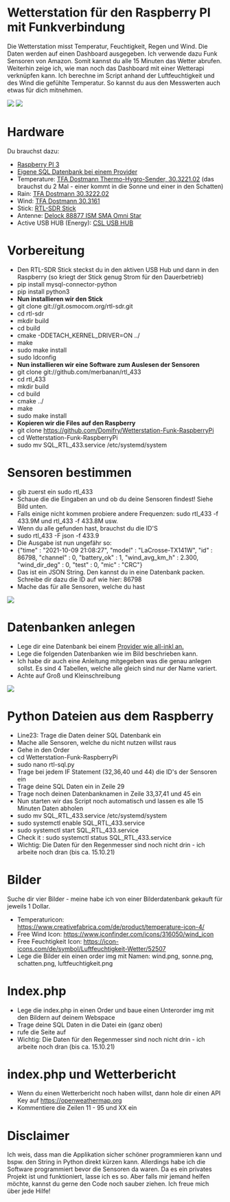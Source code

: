 # Wetterstation für den Raspberry PI mit Funkverbindung

Die Wetterstation misst Temperatur, Feuchtigkeit, Regen und Wind. Die Daten werden auf einen Dashboard ausgegeben. Ich verwende dazu Funk Sensoren von Amazon. Somit kannst du alle 15 Minuten das Wetter abrufen. Weiterhin zeige ich, wie man noch das Dashboard mit einer Wetterapi verknüpfen kann. Ich berechne im Script anhand der Luftfeuchtigkeit und des Wind die gefühlte Temperatur. So kannst du aus den Messwerten auch etwas für dich mitnehmen. 

<img src="https://agile-unternehmen.de/stuff/Wetterstation-sql-final.png">
<img src="https://agile-unternehmen.de/stuff/sql-wetterstation1.png">

# Hardware
Du brauchst dazu: 

* <a href="https://amzn.to/3zHNZnH" target="_blank">Raspberry PI 3</a>
* <a href="https://all-inkl.com/PA3BB517416727D" target="_blank"> Eigene SQL Datenbank bei einem Provider</a>
* Temperature: <a href="https://amzn.to/3oPndbq">TFA Dostmann Thermo-Hygro-Sender, 30.3221.02</a> (das brauchst du 2 Mal - einer kommt in die Sonne und einer in den Schatten)
* Rain: <a href ="https://amzn.to/3Dqihh4">TFA Dostmann 30.3222.02</a>
* Wind: <a href="https://amzn.to/30eydor">TFA Dostmann 30.3161 </a>
* Stick: <a href="https://amzn.to/3anco7Z"> RTL-SDR Stick </a>
* Antenne: <a href="https://amzn.to/3aExHlH"> Delock 88877 ISM SMA Omni Star  </a>
* Active USB HUB (Energy): <a href="https://amzn.to/3arlGj8"> CSL USB HUB </a>

# Vorbereitung

* Den RTL-SDR Stick steckst du in den aktiven USB Hub und dann in den Raspberry (so kriegt der Stick genug Strom für den Dauerbetrieb)
* pip install mysql-connector-python
* pip install python3
* <b>Nun installieren wir den Stick </b>
* git clone git://git.osmocom.org/rtl-sdr.git
* cd rtl-sdr
* mkdir build
* cd build
* cmake -DDETACH_KERNEL_DRIVER=ON ../
* make
* sudo make install
* sudo ldconfig
* <b> Nun installieren wir eine Software zum Auslesen der Sensoren </b>
* git clone git://github.com/merbanan/rtl_433
* cd rtl_433
* mkdir build
* cd build
* cmake ../
* make
* sudo make install
* <b> Kopieren wir die Files auf den Raspberry</b>
* git clone https://github.com/Domifry/Wetterstation-Funk-RaspberryPi
* cd Wetterstation-Funk-RaspberryPi
* sudo mv SQL_RTL_433.service /etc/systemd/system

# Sensoren bestimmen
* gib zuerst ein sudo rtl_433
* Schaue die die Eingaben an und ob du deine Sensoren findest! Siehe Bild unten.
* Falls einige nicht kommen probiere andere Frequenzen: sudo rtl_433 -f 433.9M und rtl_433 -f 433.8M usw.
* Wenn du alle gefunden hast, brauchst du die ID'S
* sudo rtl_433 -F json -f 433.9
* Die Ausgabe ist nun ungefähr so:
* {"time" : "2021-10-09 21:08:27", "model" : "LaCrosse-TX141W", "id" : 86798, "channel" : 0, "battery_ok" : 1, "wind_avg_km_h" : 2.300, "wind_dir_deg" : 0, "test" : 0, "mic" : "CRC"}
* Das ist ein JSON String. Den kannst du in eine Datenbank packen. Schreibe dir dazu die ID auf wie hier: 86798
* Mache das für alle Sensoren, welche du hast

<img src="https://agile-unternehmen.de/stuff/sensordaten.png">

# Datenbanken anlegen
* Lege dir eine Datenbank bei einem  <a href="https://all-inkl.com/PA3BB517416727D" target="_blank"> Provider wie all-inkl an.</a>
* Lege die folgenden Datenbanken wie im Bild beschrieben kann.
* Ich habe dir auch eine Anleitung mitgegeben was die genau anlegen sollst. Es sind 4 Tabellen, welche alle gleich sind nur der Name variert.
* Achte auf Groß und Kleinschreibung

<img src="https://agile-unternehmen.de/stuff/sql-wetterstation.png">

# Python Dateien aus dem Raspberry
* Line23: Trage die Daten deiner SQL Datenbank ein
* Mache alle Sensoren, welche du nicht nutzen willst raus 
* Gehe in den Order 
* cd Wetterstation-Funk-RaspberryPi
* sudo nano rtl-sql.py
* Trage bei jedem IF Statement (32,36,40 und 44) die ID's der Sensoren ein
* Trage deine SQL Daten ein in Zeile 29
* Trage noch deinen Datenbanknamen in Zeile 33,37,41 und 45 ein
* Nun starten wir das Script noch automatisch und lassen es alle 15 Minuten Daten abholen
* sudo mv SQL_RTL_433.service /etc/systemd/system
* sudo systemctl enable SQL_RTL_433.service
* sudo systemctl start SQL_RTL_433.service
* Check it : sudo systemctl status SQL_RTL_433.service
* Wichtig: Die Daten für den Regenmesser sind noch nicht drin - ich arbeite noch dran (bis ca. 15.10.21)

# Bilder
Suche dir vier Bilder - meine habe ich von einer Bilderdatenbank gekauft für jeweils 1 Dollar.
* Temperaturicon: https://www.creativefabrica.com/de/product/temperature-icon-4/
* Free Wind Icon: https://www.iconfinder.com/icons/316050/wind_icon
* Free Feuchtigkeit Icon: https://icon-icons.com/de/symbol/Luftfeuchtigkeit-Wetter/52507
* Lege die Bilder ein einen order img mit Namen: wind.png, sonne.png, schatten.png, luftfeuchtigkeit.png

# Index.php
* Lege die index.php in einen Order und baue einen Unterorder img mit den Bildern auf deinem Webspace
* Trage deine SQL Daten in die Datei ein (ganz oben)
* rufe die Seite auf
* Wichtig: Die Daten für den Regenmesser sind noch nicht drin - ich arbeite noch dran (bis ca. 15.10.21)

# index.php und Wetterbericht
* Wenn du einen Wetterbericht noch haben willst, dann hole dir einen API Key auf https://openweathermap.org
* Kommentiere die Zeilen 11 - 95 und XX ein

# Disclaimer

Ich weis, dass man die Applikation sicher schöner programmieren kann und bspw. den String in Python direkt kürzen kann. Allerdings habe ich die Software programmiert bevor die Sensoren da waren. Da es ein privates Projekt ist und funktioniert, lasse ich es so. Aber falls mir jemand helfen möchte, kannst du gerne den Code noch sauber ziehen. Ich freue mich über jede Hilfe!
